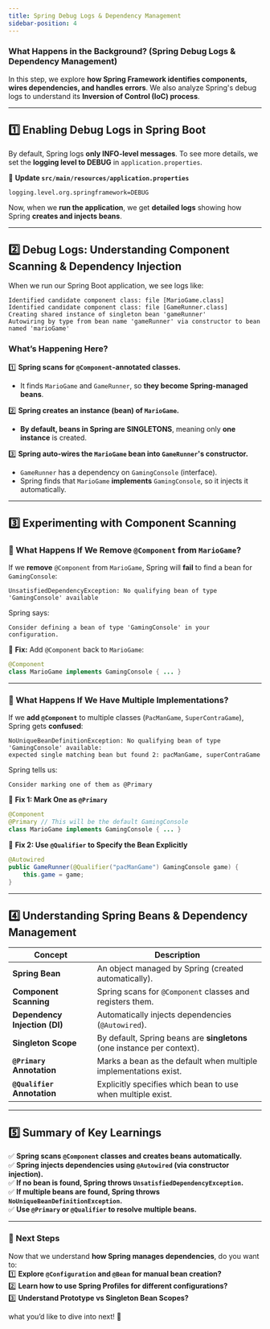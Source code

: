 ```yaml
---
title: Spring Debug Logs & Dependency Management
sidebar-position: 4
---
```


### **What Happens in the Background? (Spring Debug Logs & Dependency Management)**

In this step, we explore **how Spring Framework identifies components, wires
dependencies, and handles errors**. We also analyze Spring's debug logs to
understand its **Inversion of Control (IoC) process**.

---

## **1️⃣ Enabling Debug Logs in Spring Boot**

By default, Spring logs **only INFO-level messages**. To see more details, we
set the **logging level to DEBUG** in `application.properties`.

📌 **Update `src/main/resources/application.properties`**

```properties
logging.level.org.springframework=DEBUG
```

Now, when we **run the application**, we get **detailed logs** showing how
Spring **creates and injects beans**.

---

## **2️⃣ Debug Logs: Understanding Component Scanning & Dependency Injection**

When we run our Spring Boot application, we see logs like:

```
Identified candidate component class: file [MarioGame.class]
Identified candidate component class: file [GameRunner.class]
Creating shared instance of singleton bean 'gameRunner'
Autowiring by type from bean name 'gameRunner' via constructor to bean named 'marioGame'
```

### **What’s Happening Here?**

1️⃣ **Spring scans for `@Component`-annotated classes.**

- It finds `MarioGame` and `GameRunner`, so **they become Spring-managed
  beans**.

2️⃣ **Spring creates an instance (bean) of `MarioGame`.**

- **By default, beans in Spring are SINGLETONS**, meaning only **one instance**
  is created.

3️⃣ **Spring auto-wires the `MarioGame` bean into `GameRunner`'s constructor.**

- `GameRunner` has a dependency on `GamingConsole` (interface).
- Spring finds that `MarioGame` **implements** `GamingConsole`, so it injects it
  automatically.

---

## **3️⃣ Experimenting with Component Scanning**

### **🔹 What Happens If We Remove `@Component` from `MarioGame`?**

If we **remove** `@Component` from `MarioGame`, Spring will **fail** to find a
bean for `GamingConsole`:

```
UnsatisfiedDependencyException: No qualifying bean of type 'GamingConsole' available
```

Spring says:

```
Consider defining a bean of type 'GamingConsole' in your configuration.
```

📌 **Fix:** Add `@Component` back to `MarioGame`:

```java
@Component
class MarioGame implements GamingConsole { ... }
```

---

### **🔹 What Happens If We Have Multiple Implementations?**

If we **add `@Component`** to multiple classes (`PacManGame`,
`SuperContraGame`), Spring gets **confused**:

```
NoUniqueBeanDefinitionException: No qualifying bean of type 'GamingConsole' available:
expected single matching bean but found 2: pacManGame, superContraGame
```

Spring tells us:

```
Consider marking one of them as @Primary
```

📌 **Fix 1: Mark One as `@Primary`**

```java
@Component
@Primary // This will be the default GamingConsole
class MarioGame implements GamingConsole { ... }
```

📌 **Fix 2: Use `@Qualifier` to Specify the Bean Explicitly**

```java
@Autowired
public GameRunner(@Qualifier("pacManGame") GamingConsole game) {
    this.game = game;
}
```

---

## **4️⃣ Understanding Spring Beans & Dependency Management**

| **Concept**                   | **Description**                                                         |
| ----------------------------- | ----------------------------------------------------------------------- |
| **Spring Bean**               | An object managed by Spring (created automatically).                    |
| **Component Scanning**        | Spring scans for `@Component` classes and registers them.               |
| **Dependency Injection (DI)** | Automatically injects dependencies (`@Autowired`).                      |
| **Singleton Scope**           | By default, Spring beans are **singletons** (one instance per context). |
| **`@Primary` Annotation**     | Marks a bean as the default when multiple implementations exist.        |
| **`@Qualifier` Annotation**   | Explicitly specifies which bean to use when multiple exist.             |

---

## **5️⃣ Summary of Key Learnings**

✅ **Spring scans `@Component` classes and creates beans automatically.**  
✅ **Spring injects dependencies using `@Autowired` (via constructor
injection).**  
✅ **If no bean is found, Spring throws `UnsatisfiedDependencyException`.**  
✅ **If multiple beans are found, Spring throws
`NoUniqueBeanDefinitionException`.**  
✅ **Use `@Primary` or `@Qualifier` to resolve multiple beans.**

---

### **🚀 Next Steps**

Now that we understand **how Spring manages dependencies**, do you want to:  
1️⃣ **Explore `@Configuration` and `@Bean` for manual bean creation?**  
2️⃣ **Learn how to use Spring Profiles for different configurations?**  
3️⃣ **Understand Prototype vs Singleton Bean Scopes?**

what you’d like to dive into next! 🚀
